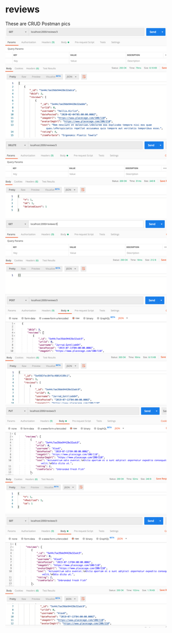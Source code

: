 # reviews
These are CRUD Postman pics
![](images/get.png)
![](images/delete.png)
![](images/delete_results.png)
![](images/post.png)
![](images/put.png)
![](images/put_results.png)